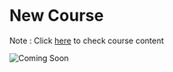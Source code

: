 # New Course

Note : Click [here](https://www.google.com) to check course content 

![Coming Soon](https://user-images.githubusercontent.com/51408809/117524564-8b9db800-afdb-11eb-93c9-6f3e799cecde.png)
